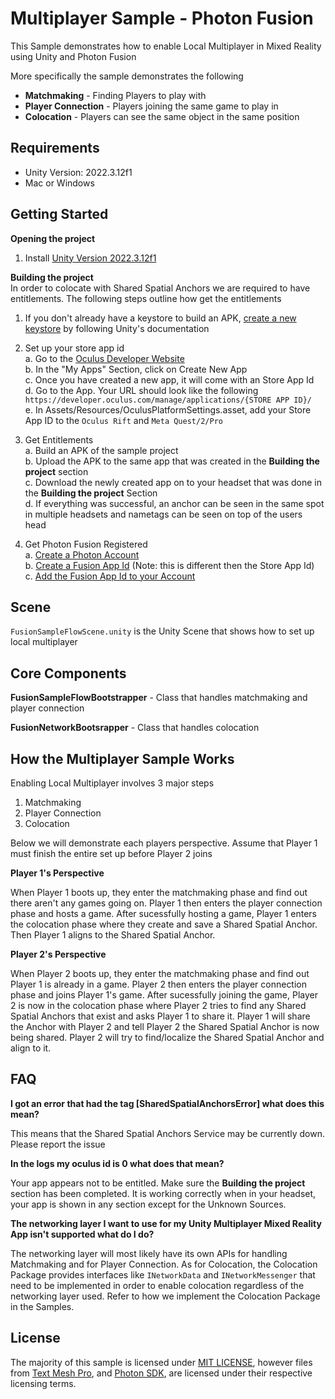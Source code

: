 # Multiplayer Sample -  Photon Fusion

This Sample demonstrates how to enable Local Multiplayer in Mixed Reality using Unity and Photon Fusion

More specifically the sample demonstrates the following
- **Matchmaking** - Finding Players to play with
- **Player Connection**  - Players joining the same game to play in
- **Colocation** - Players can see the same object in the same position

## Requirements

- Unity Version: 2022.3.12f1
- Mac or Windows

## Getting Started

<b>Opening the project </b><br>
1. Install [Unity Version 2022.3.12f1](https://unity.com/releases/editor/whats-new/2022.3.12)

<b> Building the project</b><br>
In order to colocate with Shared Spatial Anchors we are required to have entitlements. The following steps outline how get the entitlements

1. If you don't already have a keystore to build an APK, [create a new keystore](https://docs.unity3d.com/Manual/android-keystore-create.html) by following Unity's documentation


2. Set up your store app id<br>
   a.  Go to the [Oculus Developer Website](https://developer.oculus.com/manage/)<br>
   b. In the "My Apps" Section, click on Create New App<br>
   c. Once you have created a new app, it will come with an Store App Id<br>
   d. Go to the App. Your URL should look like the following `https://developer.oculus.com/manage/applications/{STORE APP ID}/`<br>
   e. In Assets/Resources/OculusPlatformSettings.asset, add your Store App ID to the `Oculus Rift` and `Meta Quest/2/Pro`<br>


3. Get Entitlements<br>
   a. Build an APK of the sample project<br>
   b. Upload the APK to the same app that was created in the <b>Building the project</b> section<br>
   c. Download the newly created app on to your headset that was done in the <b> Building the project</b> Section<br>
   d. If everything was successful, an anchor can be seen in the same spot in multiple headsets and nametags can be seen on top of the users head<br>


4. Get Photon Fusion Registered<br>
   a. [Create a Photon Account](https://doc.photonengine.com/fusion/current/tutorials/host-mode-basics/1-getting-started#step_0___create_an_account)<br>
   b. [Create a Fusion App Id](https://doc.photonengine.com/fusion/current/tutorials/host-mode-basics/1-getting-started#step_6___create_an_app_id) (Note: this is different then the Store App Id)<br>
   c. [Add the Fusion App Id to your Account](https://doc.photonengine.com/fusion/current/tutorials/host-mode-basics/1-getting-started#step_7___add_an_appid)<br>


## Scene

`FusionSampleFlowScene.unity` is the Unity Scene that shows how to set up local multiplayer

## Core Components

<b>FusionSampleFlowBootstrapper</b> - Class that handles matchmaking and player connection

<b>FusionNetworkBootsrapper</b> -   Class that handles colocation


## How the Multiplayer Sample Works

Enabling Local Multiplayer involves 3 major steps
1. Matchmaking
2. Player Connection
3. Colocation

Below we will demonstrate each players perspective. Assume that Player 1 must finish the entire set up before Player 2 joins

<b>Player 1's Perspective</b>

When Player 1 boots up, they enter the matchmaking phase and find out there aren't any games going on. Player 1 then enters the player connection phase and hosts a game. After sucessfully hosting a game, Player 1 enters the colocation phase where they create and save a Shared Spatial Anchor. Then Player 1 aligns to the Shared Spatial Anchor.

<b>Player 2's Perspective</b>

When Player 2 boots up, they enter the matchmaking phase and find out Player 1 is already in a game. Player 2 then enters the player connection phase and joins Player 1's game. After sucessfully joining the game, Player 2 is now in the colocation phase where Player 2 tries to find any Shared Spatial Anchors that exist and asks Player 1 to share it. Player 1 will share the Anchor with Player 2 and tell Player 2 the Shared Spatial Anchor is now being shared. Player 2 will try to find/localize the Shared Spatial Anchor and align to it.



## FAQ

<b>I got an error that had the tag [SharedSpatialAnchorsError] what does this mean?</b>

This means that the Shared Spatial Anchors Service may be currently down. Please report the issue


<b>In the logs my oculus id is 0 what does that mean?</b>

Your app appears not to be entitled. Make sure the **Building the project** section has been completed. It is working correctly when in your headset, your app is shown in any section except for the Unknown Sources.

<b>The networking layer I want to use for my Unity Multiplayer Mixed Reality App isn't supported what do I do?</b>

The networking layer will most likely have its own APIs for handling Matchmaking and for Player Connection. As for Colocation, the Colocation Package provides interfaces like `INetworkData` and `INetworkMessenger` that need to be implemented in order to enable colocation regardless of the networking layer used. Refer to how we implement the Colocation Package in the Samples.

## License

The majority of this sample is licensed under [MIT LICENSE](./LICENSE.txt), however files from [Text Mesh Pro](http://www.unity3d.com/legal/licenses/Unity_Companion_License), and [Photon SDK](./Assets/ThirdParty/Photon/LICENSE.txt), are licensed under their respective licensing terms.

